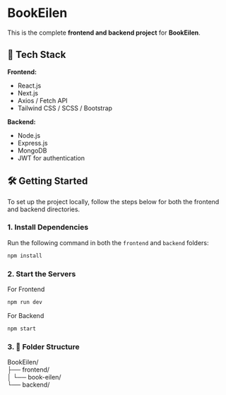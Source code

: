 # BookEilen
This is the complete **frontend and backend project** for **BookEilen**.

## 🚀 Tech Stack

**Frontend:**
- React.js
- Next.js
- Axios / Fetch API
- Tailwind CSS / SCSS / Bootstrap

**Backend:**
- Node.js
- Express.js
- MongoDB
- JWT for authentication 

## 🛠️ Getting Started

To set up the project locally, follow the steps below for both the frontend and backend directories.

### 1. Install Dependencies

Run the following command in both the `frontend` and `backend` folders:

```bash
npm install
```

### 2. Start the Servers
For Frontend
```bash
npm run dev
```
For Backend
```bash
npm start
```

### 3. 📁 Folder Structure
BookEilen/ <br/>
├── frontend/<br/>
│ └── book-eilen/<br/>
└── backend/<br/>
